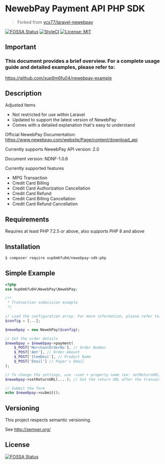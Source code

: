 # NewebPay Payment API PHP SDK

> Forked from [ycs77/laravel-newebpay](https://github.com/ycs77/laravel-newebpay)

[![FOSSA Status](https://app.fossa.com/api/projects/git%2Bgithub.com%2Fxup6m6fu04%2Fnewebpay-sdk-php.svg?type=small)](https://app.fossa.com/projects/git%2Bgithub.com%2Fxup6m6fu04%2Fnewebpay-sdk-php?ref=badge_small)
[![StyleCI](https://github.styleci.io/repos/596413768/shield?branch=master)](https://github.styleci.io/repos/596413768?branch=master)
[![License: MIT](https://img.shields.io/badge/License-MIT-yellow.svg)](https://opensource.org/licenses/MIT)


## Important

### This document provides a brief overview. For a complete usage guide and detailed examples, please refer to:<br>
https://github.com/xup6m6fu04/newebpay-example

## Description

Adjusted Items
- Not restricted for use within Laravel
- Updated to support the latest version of NewebPay
- Comes with a detailed explanation that's easy to understand

Official NewebPay Documentation: https://www.newebpay.com/website/Page/content/download_api

Currently supports NewebPay API version: 2.0

Document version: NDNF-1.0.6

Currently supported features
- MPG Transaction
- Credit Card Billing
- Credit Card Authorization Cancellation
- Credit Card Refund
- Credit Card Billing Cancellation
- Credit Card Refund Cancellation

## Requirements

Requires at least PHP 7.2.5 or above, also supports PHP 8 and above

## Installation

```sh
$ composer require xup6m6fu04/newebpay-sdk-php
```
## Simple Example

```php
<?php
use Xup6m6fu04\NewebPay\NewebPay;

/**
 * Transaction submission example
 */
 
// Load the configuration array. For more information, please refer to: https://github.com/xup6m6fu04/newebpay-example/blob/master/src/Config/Config.php
$config = [...];

$newebpay = new NewebPay($config);

// Set the order details
$newebpay = $newebpay->payment(
    $_POST['MerchantOrderNo'], // Order Number
    $_POST['Amt'], // Order Amount
    $_POST['ItemDesc'], // Product Name
    $_POST['Email'] // Payer's Email
);

// To change the settings, use ->set + property name (ex: setReturnURL)
$newebpay->setReturnURL(....); // Set the return URL after the transaction is completed

// Submit the form
echo $newebpay->submit();
```


## Versioning
This project respects semantic versioning.

See http://semver.org/

## License

[![FOSSA Status](https://app.fossa.com/api/projects/git%2Bgithub.com%2Fxup6m6fu04%2Fnewebpay-sdk-php.svg?type=large)](https://app.fossa.com/projects/git%2Bgithub.com%2Fxup6m6fu04%2Fnewebpay-sdk-php?ref=badge_large)

